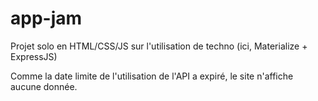 # app-jam

Projet solo en HTML/CSS/JS sur l'utilisation de techno (ici, Materialize + ExpressJS)

Comme la date limite de l'utilisation de l'API a expiré, le site n'affiche aucune donnée.
